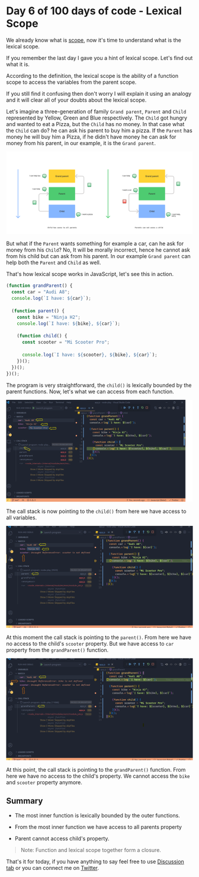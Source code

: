# Day 6 of 100 days of code - Lexical Scope

We already know what is [scope](https://github.com/biswarup35/100-days-of-javascript/tree/main/day-five), now it's time to understand what is the lexical scope.

If you remember the last day I gave you a hint of lexical scope. Let's find out what it is.

According to the definition, the lexical scope is the ability of a function scope to access the variables from the parent scope.

If you still find it confusing then don't worry I will explain it using an analogy and it will clear all of your doubts about the lexical scope.

Let's imagine a three-generation of family `Grand parent`, `Parent` and `Child` represented by Yellow, Green and Blue respectively. The `Child` got hungry and wanted to eat a Pizza, but the `Child` has no money. In that case what the `Child` can do? he can ask his parent to buy him a pizza. If the `Parent` has money he will buy him a Pizza, if he didn't have money he can ask for money from his parent, in our example, it is the `Grand parent`.

![Lexical scope](https://github.com/biswarup35/100-days-of-javascript/blob/main/images/lexical-scope-eg.png)

But what if the `Parent` wants something for example a car, can he ask for money from his `Child`? No, It will be morally incorrect, hence he cannot ask from his child but can ask from his parent. In our example `Grand parent` can help both the `Parent` and `Child` as well.

That's how lexical scope works in JavaScript, let's see this in action.

```javascript
(function grandParent() {
  const car = "Audi A8";
  console.log(`I have: ${car}`);

  (function parent() {
    const bike = "Ninja H2";
    console.log(`I have: ${bike}, ${car}`);

    (function child() {
      const scooter = "Mi Scooter Pro";

      console.log(`I have: ${scooter}, ${bike}, ${car}`);
    })();
  })();
})();
```

The program is very straightforward, the `child()` is lexically bounded by the parent functions. Now, let's what we can access from each function.

![Lexical scope in action](https://github.com/biswarup35/100-days-of-javascript/blob/main/images/lexical-scope-debug-1.png)

The call stack is now pointing to the `child()` from here we have access to all variables.

![Lexical scope in action](https://github.com/biswarup35/100-days-of-javascript/blob/main/images/lexical-scope-debug-2.png)

At this moment the call stack is pointing to the `parent()`. From here we have no access to the child's `scooter` property. But we have access to `car` property from the `grandParent()` function.

![Lexical scope in action](https://github.com/biswarup35/100-days-of-javascript/blob/main/images/lexical-scope-debug-3.png)

At this point, the call stack is pointing to the `grandParent()` function. From here we have no access to the child's property. We cannot access the `bike` and `scooter` property anymore.

## Summary

- The most inner function is lexically bounded by the outer functions.

- From the most inner function we have access to all parents property

- Parent cannot access child's property.

> Note: Function and lexical scope together form a closure.

That's it for today, if you have anything to say feel free to use [Discussion tab](https://github.com/biswarup35/100-days-of-javascript/discussions) or you can connect me on [Twitter](https://twitter.com/BiswarupBouri).
